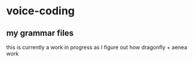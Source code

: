 # voice-coding

## my grammar files

this is currently a work in progress
as I figure out how dragonfly + aenea work
